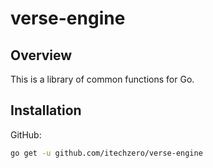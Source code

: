 # verse-engine

## Overview

This is a library of common functions for Go.

## Installation
GitHub:
```bash
go get -u github.com/itechzero/verse-engine
```